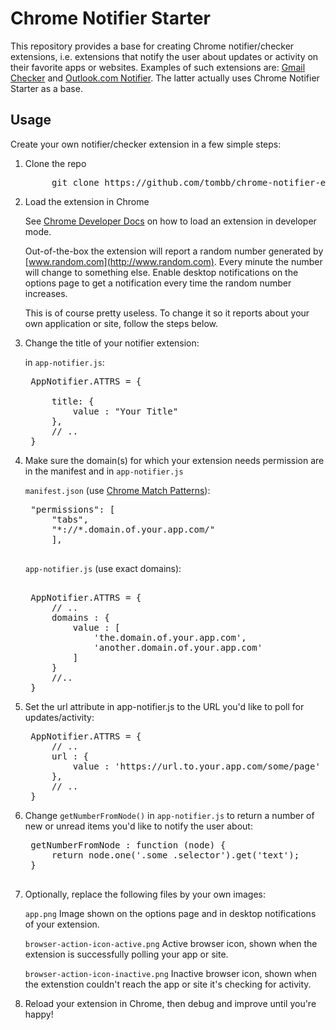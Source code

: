 Chrome Notifier Starter
=======================

This repository provides a base for creating Chrome notifier/checker
extensions, i.e. extensions that notify the user about updates or activity
on their favorite apps or websites. Examples of such extensions are: 
[Gmail Checker](https://chrome.google.com/webstore/detail/google-mail-checker/mihcahmgecmbnbcchbopgniflfhgnkff)
and [Outlook.com Notifier](https://chrome.google.com/webstore/detail/outlookcom-notifier/mkmomflkhdooajekmffpilpoenndjppk).
The latter actually uses Chrome Notifier Starter as a base.

Usage
-----

Create your own notifier/checker extension in a few simple steps:

1. Clone the repo

   <pre>
		git clone https://github.com/tombb/chrome-notifier-extension-starter.git
   </pre>

2. Load the extension in Chrome

   See [Chrome Developer Docs](https://developer.chrome.com/extensions/getstarted.html#load)
   on how to load an extension in developer mode.
   
   Out-of-the-box the extension will report a random number generated by
   [www.random.com](http://www.random.com). Every minute the number will
   change to something else. Enable desktop notifications  on the options page
   to get a notification every time the random number increases.
   
   This is of course pretty useless. To change it so it reports about your
   own application or site, follow the steps below.
   
3. Change the title of your notifier extension:

   in `app-notifier.js`:
   
   <pre>
	AppNotifier.ATTRS = {

		title: {
			value : "Your Title"
		},
		// ..
	}
   </pre>

   
4. Make sure the domain(s) for which your extension needs permission are in 
   the manifest and in `app-notifier.js`

   `manifest.json` (use [Chrome Match Patterns](https://developer.chrome.com/extensions/match_patterns.html)):

	<pre>
	"permissions": [
		"tabs",
		"*://*.domain.of.your.app.com/"
		],
	</pre>

   `app-notifier.js` (use exact domains):

   <pre>

	AppNotifier.ATTRS = {
		// ..
		domains : {
			value : [
				'the.domain.of.your.app.com',
				'another.domain.of.your.app.com'
			]
		}
		//..
	}
   </pre>

5. Set the url attribute in app-notifier.js to the URL you'd like to poll
   for updates/activity:
   
   <pre>
	AppNotifier.ATTRS = {
		// ..
		url : {
			value : 'https://url.to.your.app.com/some/page'
		},
		// ..
	}
   </pre>

6. Change `getNumberFromNode()` in `app-notifier.js` to return a number of new
   or unread items you'd like to notify the user about:

	<pre>
	getNumberFromNode : function (node) {
		return node.one('.some .selector').get('text');
	}
	</pre>

7. Optionally, replace the following files by your own images:

   `app.png`
   Image shown on the options page and in desktop notifications of your
   extension.

   `browser-action-icon-active.png`
   Active browser icon, shown when the extension is successfully polling your
   app or site.
   
   `browser-action-icon-inactive.png`
    Inactive browser icon, shown when the extenstion couldn't reach the app 
    or site it's checking for activity.
    
8. Reload your extension in Chrome, then debug and improve until you're happy!